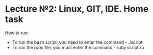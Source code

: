 # Lecture №2: Linux, GIT, IDE. Home task

How to run:

* To run the bash script, you need to enter the command - ./script
* To run the ruby file, you must enter the command - ruby script.rb
